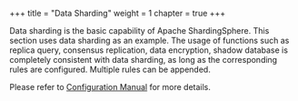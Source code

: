 +++
title = "Data Sharding"
weight = 1
chapter = true
+++

Data sharding is the basic capability of Apache ShardingSphere. 
This section uses data sharding as an example.
The usage of functions such as replica query, consensus replication, data encryption, shadow database is completely consistent with data sharding, as long as the corresponding rules are configured. 
Multiple rules can be appended.

Please refer to [Configuration Manual](/en/user-manual/shardingsphere-jdbc/configuration/) for more details.
